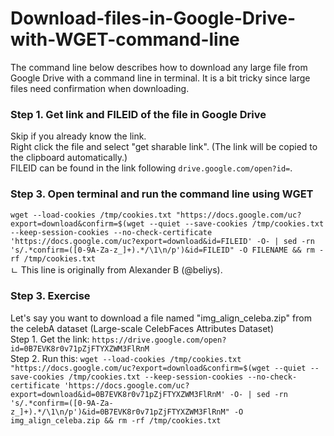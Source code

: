 # Download-files-in-Google-Drive-with-WGET-command-line

The command line below describes how to download any large file from Google Drive with a command line in terminal.
It is a bit tricky since large files need confirmation when downloading.

### Step 1. Get link and FILEID of the file in Google Drive
Skip if you already know the link.  
Right click the file and select "get sharable link". (The link will be copied to the clipboard automatically.)  
FILEID can be found in the link following ``drive.google.com/open?id=``.  

### Step 3. Open terminal and run the command line using WGET
``wget --load-cookies /tmp/cookies.txt "https://docs.google.com/uc?export=download&confirm=$(wget --quiet --save-cookies /tmp/cookies.txt --keep-session-cookies --no-check-certificate 'https://docs.google.com/uc?export=download&id=FILEID' -O- | sed -rn 's/.*confirm=([0-9A-Za-z_]+).*/\1\n/p')&id=FILEID" -O FILENAME && rm -rf /tmp/cookies.txt``  
ㄴ This line is originally from Alexander B (@beliys).

### Step 3. Exercise
Let's say you want to download a file named "img_align_celeba.zip" from the celebA dataset (Large-scale CelebFaces Attributes Dataset)  
Step 1. Get the link: ``https://drive.google.com/open?id=0B7EVK8r0v71pZjFTYXZWM3FlRnM``  
Step 2. Run this: ``wget --load-cookies /tmp/cookies.txt "https://docs.google.com/uc?export=download&confirm=$(wget --quiet --save-cookies /tmp/cookies.txt --keep-session-cookies --no-check-certificate 'https://docs.google.com/uc?export=download&id=0B7EVK8r0v71pZjFTYXZWM3FlRnM' -O- | sed -rn 's/.*confirm=([0-9A-Za-z_]+).*/\1\n/p')&id=0B7EVK8r0v71pZjFTYXZWM3FlRnM" -O img_align_celeba.zip && rm -rf /tmp/cookies.txt``  
